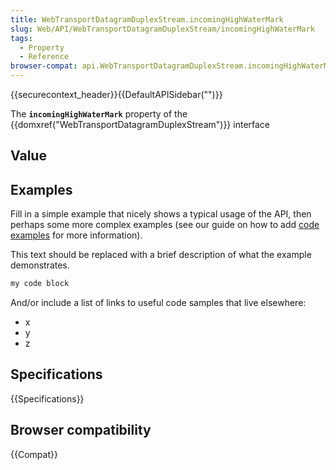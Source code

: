 ```yaml
---
title: WebTransportDatagramDuplexStream.incomingHighWaterMark
slug: Web/API/WebTransportDatagramDuplexStream/incomingHighWaterMark
tags:
  - Property
  - Reference
browser-compat: api.WebTransportDatagramDuplexStream.incomingHighWaterMark
---
```

{{securecontext_header}}{{DefaultAPISidebar("")}}

The **`incomingHighWaterMark`** property of the {{domxref("WebTransportDatagramDuplexStream")}} interface 

## Value



## Examples

Fill in a simple example that nicely shows a typical usage of the API, then perhaps some more complex examples (see our guide on how to add [code examples](/en-US/docs/MDN/Contribute/Structures/Code_examples) for more information).

This text should be replaced with a brief description of what the example demonstrates.

```js
my code block
```

And/or include a list of links to useful code samples that live elsewhere:

*   x
*   y
*   z

## Specifications

{{Specifications}}

## Browser compatibility

{{Compat}}


